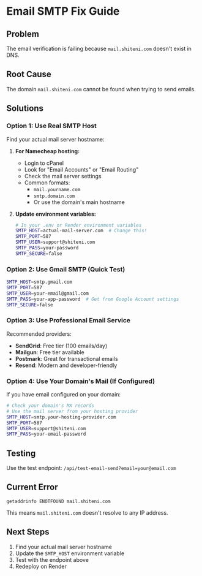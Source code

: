 # Email SMTP Fix Guide

## Problem
The email verification is failing because `mail.shiteni.com` doesn't exist in DNS.

## Root Cause
The domain `mail.shiteni.com` cannot be found when trying to send emails.

## Solutions

### Option 1: Use Real SMTP Host
Find your actual mail server hostname:

1. **For Namecheap hosting:**
   - Login to cPanel
   - Look for "Email Accounts" or "Email Routing"
   - Check the mail server settings
   - Common formats:
     - `mail.yourname.com`
     - `smtp.domain.com`
     - Or use the domain's main hostname

2. **Update environment variables:**
   ```bash
   # In your .env or Render environment variables
   SMTP_HOST=actual-mail-server.com  # Change this!
   SMTP_PORT=587
   SMTP_USER=support@shiteni.com
   SMTP_PASS=your-password
   SMTP_SECURE=false
   ```

### Option 2: Use Gmail SMTP (Quick Test)
```bash
SMTP_HOST=smtp.gmail.com
SMTP_PORT=587
SMTP_USER=your-email@gmail.com
SMTP_PASS=your-app-password  # Get from Google Account settings
SMTP_SECURE=false
```

### Option 3: Use Professional Email Service
Recommended providers:
- **SendGrid**: Free tier (100 emails/day)
- **Mailgun**: Free tier available
- **Postmark**: Great for transactional emails
- **Resend**: Modern and developer-friendly

### Option 4: Use Your Domain's Mail (If Configured)
If you have email configured on your domain:
```bash
# Check your domain's MX records
# Use the mail server from your hosting provider
SMTP_HOST=smtp.your-hosting-provider.com
SMTP_PORT=587
SMTP_USER=support@shiteni.com
SMTP_PASS=your-email-password
```

## Testing
Use the test endpoint: `/api/test-email-send?email=your@email.com`

## Current Error
```
getaddrinfo ENOTFOUND mail.shiteni.com
```
This means `mail.shiteni.com` doesn't resolve to any IP address.

## Next Steps
1. Find your actual mail server hostname
2. Update the `SMTP_HOST` environment variable
3. Test with the endpoint above
4. Redeploy on Render

